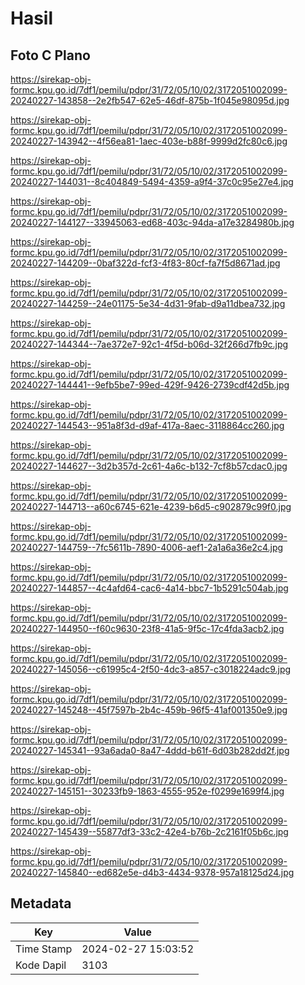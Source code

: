 # Hasil

## Foto C Plano

https://sirekap-obj-formc.kpu.go.id/7df1/pemilu/pdpr/31/72/05/10/02/3172051002099-20240227-143858--2e2fb547-62e5-46df-875b-1f045e98095d.jpg

https://sirekap-obj-formc.kpu.go.id/7df1/pemilu/pdpr/31/72/05/10/02/3172051002099-20240227-143942--4f56ea81-1aec-403e-b88f-9999d2fc80c6.jpg

https://sirekap-obj-formc.kpu.go.id/7df1/pemilu/pdpr/31/72/05/10/02/3172051002099-20240227-144031--8c404849-5494-4359-a9f4-37c0c95e27e4.jpg

https://sirekap-obj-formc.kpu.go.id/7df1/pemilu/pdpr/31/72/05/10/02/3172051002099-20240227-144127--33945063-ed68-403c-94da-a17e3284980b.jpg

https://sirekap-obj-formc.kpu.go.id/7df1/pemilu/pdpr/31/72/05/10/02/3172051002099-20240227-144209--0baf322d-fcf3-4f83-80cf-fa7f5d8671ad.jpg

https://sirekap-obj-formc.kpu.go.id/7df1/pemilu/pdpr/31/72/05/10/02/3172051002099-20240227-144259--24e01175-5e34-4d31-9fab-d9a11dbea732.jpg

https://sirekap-obj-formc.kpu.go.id/7df1/pemilu/pdpr/31/72/05/10/02/3172051002099-20240227-144344--7ae372e7-92c1-4f5d-b06d-32f266d7fb9c.jpg

https://sirekap-obj-formc.kpu.go.id/7df1/pemilu/pdpr/31/72/05/10/02/3172051002099-20240227-144441--9efb5be7-99ed-429f-9426-2739cdf42d5b.jpg

https://sirekap-obj-formc.kpu.go.id/7df1/pemilu/pdpr/31/72/05/10/02/3172051002099-20240227-144543--951a8f3d-d9af-417a-8aec-3118864cc260.jpg

https://sirekap-obj-formc.kpu.go.id/7df1/pemilu/pdpr/31/72/05/10/02/3172051002099-20240227-144627--3d2b357d-2c61-4a6c-b132-7cf8b57cdac0.jpg

https://sirekap-obj-formc.kpu.go.id/7df1/pemilu/pdpr/31/72/05/10/02/3172051002099-20240227-144713--a60c6745-621e-4239-b6d5-c902879c99f0.jpg

https://sirekap-obj-formc.kpu.go.id/7df1/pemilu/pdpr/31/72/05/10/02/3172051002099-20240227-144759--7fc5611b-7890-4006-aef1-2a1a6a36e2c4.jpg

https://sirekap-obj-formc.kpu.go.id/7df1/pemilu/pdpr/31/72/05/10/02/3172051002099-20240227-144857--4c4afd64-cac6-4a14-bbc7-1b5291c504ab.jpg

https://sirekap-obj-formc.kpu.go.id/7df1/pemilu/pdpr/31/72/05/10/02/3172051002099-20240227-144950--f60c9630-23f8-41a5-9f5c-17c4fda3acb2.jpg

https://sirekap-obj-formc.kpu.go.id/7df1/pemilu/pdpr/31/72/05/10/02/3172051002099-20240227-145056--c61995c4-2f50-4dc3-a857-c3018224adc9.jpg

https://sirekap-obj-formc.kpu.go.id/7df1/pemilu/pdpr/31/72/05/10/02/3172051002099-20240227-145248--45f7597b-2b4c-459b-96f5-41af001350e9.jpg

https://sirekap-obj-formc.kpu.go.id/7df1/pemilu/pdpr/31/72/05/10/02/3172051002099-20240227-145341--93a6ada0-8a47-4ddd-b61f-6d03b282dd2f.jpg

https://sirekap-obj-formc.kpu.go.id/7df1/pemilu/pdpr/31/72/05/10/02/3172051002099-20240227-145151--30233fb9-1863-4555-952e-f0299e1699f4.jpg

https://sirekap-obj-formc.kpu.go.id/7df1/pemilu/pdpr/31/72/05/10/02/3172051002099-20240227-145439--55877df3-33c2-42e4-b76b-2c2161f05b6c.jpg

https://sirekap-obj-formc.kpu.go.id/7df1/pemilu/pdpr/31/72/05/10/02/3172051002099-20240227-145840--ed682e5e-d4b3-4434-9378-957a18125d24.jpg


## Metadata

| Key        | Value               |
| ---------- | ------------------- |
| Time Stamp | 2024-02-27 15:03:52 |
| Kode Dapil | 3103                |




